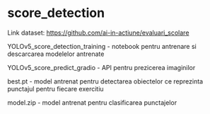 # score_detection

Link dataset: https://github.com/ai-in-actiune/evaluari_scolare


YOLOv5_score_detection_training - notebook pentru antrenare si descarcarea modelelor antrenate

YOLOv5_score_predict_gradio - API pentru prezicerea imaginilor

best.pt - model antrenat pentru detectarea obiectelor ce reprezinta punctajul pentru fiecare exercitiu

model.zip - model antrenat pentru clasificarea punctajelor 
